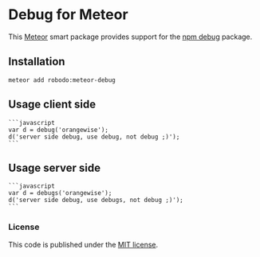 # Debug for Meteor

This [Meteor](https://www.meteor.com/) smart package provides support for
the [npm debug](https://www.npmjs.com/package/debug) package.


## Installation

    meteor add robodo:meteor-debug


## Usage client side

    ```javascript
    var d = debug('orangewise');
    d('server side debug, use debug, not debug ;)');
    ```


## Usage server side

    ```javascript
    var d = debugs('orangewise');
    d('server side debug, use debugs, not debug ;)');
    ```


### License

This code is published under the [MIT license](LICENSE).

